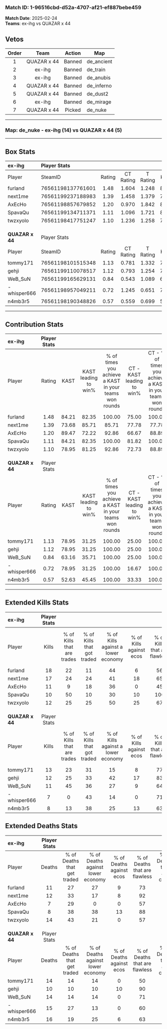 ### Match ID: 1-96516cbd-d52a-4707-af21-ef887bebe459  
**Match Date**: 2025-02-24  
**Teams**: ex-ihg vs QUAZAR x 44  

## Vetos  

| Order | Team | Action | Map |
| :---: | :--: | :----: | --- |
| 1 | QUAZAR x 44 | Banned | de_ancient |
| 2 | ex-ihg | Banned | de_train |
| 3 | ex-ihg | Banned | de_anubis |
| 4 | QUAZAR x 44 | Banned | de_inferno |
| 5 | QUAZAR x 44 | Banned | de_dust2 |
| 6 | ex-ihg | Banned | de_mirage |
| 7 | QUAZAR x 44 | Picked | de_nuke |

---  

### **Map**: de_nuke - ex-ihg (14) vs QUAZAR x 44 (5)  
---  

## Box Stats  

| **ex-ihg**      | Player Stats      |        |           |          |       |       |       |         |        |      |     |
| :- | :- | :-: | :-: | :-: | :-: | :-: | :-: | :-: | :-: | :-: | :-: |
| Player          | SteamID           | Rating | CT Rating | T Rating | KAST  |  ADR  | Kills | Assists | Deaths | K/D  | HS% |
| furland         | 76561198137761601 |  1.48  |   1.604   |  1.248   | 84.21 | 86.2  |  18   |    3    |   11   | 1.64 | 38  |
| next1me         | 76561199237188983 |  1.39  |   1.458   |  1.379   | 73.68 | 103.1 |  17   |    5    |   12   | 1.42 | 47  |
| AxEcHo          | 76561198857679852 |  1.20  |   0.970   |  1.842   | 89.47 | 53.8  |  11   |    1    |   7    | 1.57 | 81  |
| SpavaQu         | 76561199134711371 |  1.11  |   1.096   |  1.721   | 84.21 | 61.1  |  10   |    2    |   8    | 1.25 | 50  |
| twzxyolo        | 76561198417751247 |  1.10  |   1.236   |  1.258   | 78.95 | 80.5  |  12   |    9    |   14   | 0.86 | 33  |
|                 |                   |        |           |          |       |       |       |         |        |      |     |
|                 |                   |        |           |          |       |       |       |         |        |      |     |
|                 |                   |        |           |          |       |       |       |         |        |      |     |
| **QUAZAR x 44** | Player Stats      |        |           |          |       |       |       |         |        |      |     |
| Player          | SteamID           | Rating | CT Rating | T Rating | KAST  |  ADR  | Kills | Assists | Deaths | K/D  | HS% |
| tommy171        | 76561198101515348 |  1.13  |   0.781   |  1.332   | 78.95 | 81.4  |  13   |    6    |   14   | 0.93 | 30  |
| gehji           | 76561199110078517 |  1.12  |   0.793   |  1.254   | 78.95 | 61.3  |  12   |    3    |   10   | 1.20 | 25  |
| WeB_SuN         | 76561199165629131 |  0.84  |   0.543   |  1.089   | 63.16 | 61.3  |  11   |    2    |   14   | 0.79 | 63  |
| -whisper666     | 76561198957049211 |  0.72  |   1.245   |  0.651   | 78.95 | 48.8  |   7   |    5    |   15   | 0.47 | 28  |
| n4mb3r5         | 76561198190348826 |  0.57  |   0.559   |  0.699   | 52.63 | 59.2  |   8   |    3    |   16   | 0.50 | 87  |
---  

## Contribution Stats  

| **ex-ihg**      | Player Stats |       |                      |                                                        |                           |                                                             |                          |                                                            |
| :- | :-: | :-: | :-: | :-: | :-: | :-: | :-: | :-: |
| Player          |    Rating    | KAST  | KAST leading to win% | % of times you achieve a KAST in your teams won rounds | CT - KAST leading to win% | CT - % of times you achieve a KAST in your teams won rounds | T - KAST leading to win% | T - % of times you achieve a KAST in your teams won rounds |
| furland         |     1.48     | 84.21 |        82.35         |                         100.00                         |           75.00           |                           100.00                            |          100.00          |                           100.00                           |
| next1me         |     1.39     | 73.68 |        85.71         |                         85.71                          |           77.78           |                            77.78                            |          100.00          |                           100.00                           |
| AxEcHo          |     1.20     | 89.47 |        72.22         |                         92.86                          |           66.67           |                            88.89                            |          83.33           |                           100.00                           |
| SpavaQu         |     1.11     | 84.21 |        82.35         |                         100.00                         |           81.82           |                           100.00                            |          83.33           |                           100.00                           |
| twzxyolo        |     1.10     | 78.95 |        81.25         |                         92.86                          |           72.73           |                            88.89                            |          100.00          |                           100.00                           |
|                 |              |       |                      |                                                        |                           |                                                             |                          |                                                            |
|                 |              |       |                      |                                                        |                           |                                                             |                          |                                                            |
|                 |              |       |                      |                                                        |                           |                                                             |                          |                                                            |
| **QUAZAR x 44** | Player Stats |       |                      |                                                        |                           |                                                             |                          |                                                            |
| Player          |    Rating    | KAST  | KAST leading to win% | % of times you achieve a KAST in your teams won rounds | CT - KAST leading to win% | CT - % of times you achieve a KAST in your teams won rounds | T - KAST leading to win% | T - % of times you achieve a KAST in your teams won rounds |
| tommy171        |     1.13     | 78.95 |        31.25         |                         100.00                         |           25.00           |                           100.00                            |          33.33           |                           100.00                           |
| gehji           |     1.12     | 78.95 |        31.25         |                         100.00                         |           25.00           |                           100.00                            |          33.33           |                           100.00                           |
| WeB_SuN         |     0.84     | 63.16 |        35.71         |                         100.00                         |           25.00           |                           100.00                            |          40.00           |                           100.00                           |
| -whisper666     |     0.72     | 78.95 |        31.25         |                         100.00                         |           16.67           |                           100.00                            |          40.00           |                           100.00                           |
| n4mb3r5         |     0.57     | 52.63 |        45.45         |                         100.00                         |           33.33           |                           100.00                            |          50.00           |                           100.00                           |
---  

## Extended Kills Stats  

| **ex-ihg**      | Player Stats |                            |                            |                                    |                         |                              |                                 |                                       |                    |           |
| :- | :-: | :-: | :-: | :-: | :-: | :-: | :-: | :-: | :-: | :-: |
| Player          |    Kills     | % of Kills that are trades | % of Kills that got traded | % of Kills against a lower economy | % of Kills against ecos | % of Kills that are flawless | % of Kills that are close duels | % of Kills that are assisted by flash | Pistol Round Kills | AWP Kills |
| furland         |      18      |             22             |             11             |                 44                 |            6            |              56              |               11                |                   0                   |         1          |     1     |
| next1me         |      17      |             24             |             24             |                 41                 |           18            |              65              |                0                |                   0                   |         2          |     0     |
| AxEcHo          |      11      |             9              |             18             |                 36                 |            0            |              45              |               18                |                   0                   |         0          |     0     |
| SpavaQu         |      10      |             50             |             10             |                 30                 |           10            |             100              |               10                |                   0                   |         4          |     4     |
| twzxyolo        |      12      |             25             |             25             |                 50                 |           25            |              67              |               17                |                   0                   |         1          |     0     |
|                 |              |                            |                            |                                    |                         |                              |                                 |                                       |                    |           |
|                 |              |                            |                            |                                    |                         |                              |                                 |                                       |                    |           |
|                 |              |                            |                            |                                    |                         |                              |                                 |                                       |                    |           |
| **QUAZAR x 44** | Player Stats |                            |                            |                                    |                         |                              |                                 |                                       |                    |           |
| Player          |    Kills     | % of Kills that are trades | % of Kills that got traded | % of Kills against a lower economy | % of Kills against ecos | % of Kills that are flawless | % of Kills that are close duels | % of Kills that are assisted by flash | Pistol Round Kills | AWP Kills |
| tommy171        |      13      |             23             |             31             |                 15                 |            8            |              77              |               15                |                   0                   |         1          |     4     |
| gehji           |      12      |             25             |             33             |                 42                 |           17            |              83              |                8                |                   0                   |         1          |     0     |
| WeB_SuN         |      11      |             45             |             36             |                 27                 |            9            |              64              |                9                |                   9                   |         2          |     0     |
| -whisper666     |      7       |             0              |             43             |                 14                 |            0            |              71              |                0                |                  14                   |         0          |     0     |
| n4mb3r5         |      8       |             13             |             38             |                 25                 |           13            |              63              |               13                |                  13                   |         1          |     0     |
## Extended Deaths Stats  

| **ex-ihg**      | Player Stats |                             |                                   |                          |                               |                            |                           |               |
| :- | :-: | :-: | :-: | :-: | :-: | :-: | :-: | :-: |
| Player          |    Deaths    | % of Deaths that get traded | % of Deaths against lower economy | % of Deaths against ecos | % of Deaths that are flawless | % of Deaths that are close | % of Deaths while blinded | Deaths to AWP |
| furland         |      11      |             27              |                27                 |            9             |              73               |             9              |             9             |       0       |
| next1me         |      12      |             33              |                17                 |            8             |              92               |             0              |             0             |       1       |
| AxEcHo          |      7       |             29              |                 0                 |            0             |              57               |             14             |             0             |       1       |
| SpavaQu         |      8       |             38              |                38                 |            13            |              88               |             0              |             0             |       1       |
| twzxyolo        |      14      |             43              |                21                 |            0             |              57               |             21             |            14             |       1       |
|                 |              |                             |                                   |                          |                               |                            |                           |               |
|                 |              |                             |                                   |                          |                               |                            |                           |               |
|                 |              |                             |                                   |                          |                               |                            |                           |               |
| **QUAZAR x 44** | Player Stats |                             |                                   |                          |                               |                            |                           |               |
| Player          |    Deaths    | % of Deaths that get traded | % of Deaths against lower economy | % of Deaths against ecos | % of Deaths that are flawless | % of Deaths that are close | % of Deaths while blinded | Deaths to AWP |
| tommy171        |      14      |             14              |                14                 |            0             |              50               |             14             |             0             |       1       |
| gehji           |      10      |             10              |                10                 |            10            |              90               |             0              |             0             |       1       |
| WeB_SuN         |      14      |             14              |                14                 |            0             |              71               |             14             |             0             |       2       |
| -whisper666     |      15      |             27              |                13                 |            0             |              60               |             7              |             0             |       0       |
| n4mb3r5         |      16      |             19              |                25                 |            6             |              63               |             13             |             0             |       1       |

